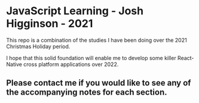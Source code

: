 # JavaScript Learning - Josh Higginson - 2021

This repo is a combination of the studies I have been doing over the 2021 Christmas Holiday period.

I hope that this solid foundation will enable me to develop some killer React-Native cross platform applications over 2022.

## Please contact me if you would like to see any of the accompanying notes for each section.
